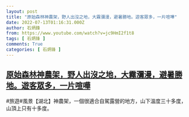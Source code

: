```yaml
---
layout: post
title: "原始森林神農架，野人出沒之地，大霧瀰漫，避暑勝地。遊客眾多，一片喧嘩"
date: 2022-07-13T01:16:31.000Z
author: 石炳鋒
from: https://www.youtube.com/watch?v=jc9HmI2f1t8
tags: [ 石炳锋 ]
comments: True
categories: [ 石炳锋 ]
---
```

<!--1657674991000-->
[原始森林神農架，野人出沒之地，大霧瀰漫，避暑勝地。遊客眾多，一片喧嘩](https://www.youtube.com/watch?v=jc9HmI2f1t8)
------

<div>
#旅遊#風景【湖北】神農架，一個很適合自駕露營的地方，山下溫度三十多度，山頂上只有十多度。
</div>
